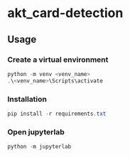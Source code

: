# akt_card-detection

## Usage

### Create a virtual environment

```Powershell
python -m venv <venv_name>
.\<venv_name>\Scripts\activate
```

### Installation

```Powershell
pip install -r requirements.txt
```

### Open jupyterlab

```Powershell
python -m jupyterlab
```
